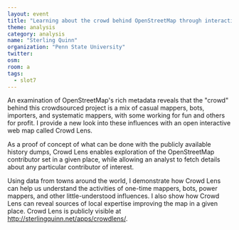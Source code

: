 ```yaml
---
layout: event
title: "Learning about the crowd behind OpenStreetMap through interactive visualization of the project history"
theme: analysis
category: analysis
name: "Sterling Quinn"
organization: "Penn State University"
twitter:
osm:
room: a
tags:
  - slot7
---
```

An examination of OpenStreetMap's rich metadata reveals that the "crowd" behind this crowdsourced project is a mix of casual mappers, bots, importers, and systematic mappers, with some working for fun and others for profit. I provide a new look into these influences with an open interactive web map called Crowd Lens.

As a proof of concept of what can be done with the publicly available history dumps, Crowd Lens enables exploration of the OpenStreetMap contributor set in a given place, while allowing an analyst to fetch details about any particular contributor of interest.

Using data from towns around the world, I demonstrate how Crowd Lens can help us understand the activities of one-time mappers, bots, power mappers, and other little-understood influences. I also show how Crowd Lens can reveal sources of local expertise improving the map in a given place. Crowd Lens is publicly visible at http://sterlingquinn.net/apps/crowdlens/.
